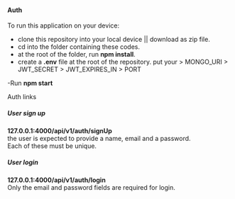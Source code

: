 
#### Auth

To run this application on your device:
- clone this repository into your local device || download as zip file.
- cd into the folder containing these codes.
- at the root of the folder, run **npm install**.
- create a **.env** file at the root of the repository.
        put your > MONGO_URI
                 > JWT_SECRET
                 > JWT_EXPIRES_IN
                 > PORT

-Run **npm start**

Auth links  
##### User sign up  
**127.0.0.1:4000/api/v1/auth/signUp**  
the user is expected to provide a name, email and a password.  
Each of these must be unique.

##### User login  
**127.0.0.1:4000/api/v1/auth/login**    
Only the email and password fields are required for login. 

